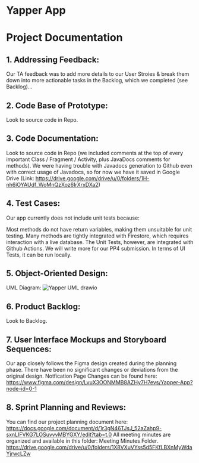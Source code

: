 # Yapper App
# Project Documentation
## 1. Addressing Feedback:
Our TA feedback was to add more details to our User Stroies & break them down into more actionable tasks in the Backlog, which we completed (see Backlog)...

## 2. Code Base of Prototype:
Look to source code in Repo.

## 3. Code Documentation:
Look to source code in Repo (we included comments at the top of every important Class / Fragment / Activity, plus JavaDocs comments for methods).
We were having trouble with Javadocs generation to Github even with correct usage of Javadocs, so for now we have it saved in Google Drive (Link: https://drive.google.com/drive/u/0/folders/1H-nh6iOYAUdf_WoMnQzXoz6IrXrxDXa2)

## 4. Test Cases:
Our app currently does not include unit tests because:

Most methods do not have return variables, making them unsuitable for unit testing.
Many methods are tightly integrated with Firestore, which requires interaction with a live database.
The Unit Tests, however, are integrated with Github Actions. We will write more for our PP4 submission. In terms of UI Tests, it can be run locally.

## 5. Object-Oriented Design:
UML Diagram: ![Yapper UML drawio](https://github.com/user-attachments/assets/e1bbb9e3-ad15-4254-98b7-f717c8b36883)

## 6. Product Backlog:
Look to Backlog.

## 7. User Interface Mockups and Storyboard Sequences:
Our app closely follows the Figma design created during the planning phase. There have been no significant changes or deviations from the original design. Notfication Page Changes can be found here: https://www.figma.com/design/LvuX3OONMMB8AZHy7H7evs/Yapper-App?node-id=0-1

## 8. Sprint Planning and Reviews:
You can find our project planning document here: https://docs.google.com/document/d/1r3gN46TJsJ_52aZahp9-sxnLIFVKG7LOSuvvvMBYGXY/edit?tab=t.0
All meeting minutes are organized and available in this folder: Meeting Minutes Folder. https://drive.google.com/drive/u/0/folders/1X8VXuVYss5d5FKfLBXnMyWdaYjrwcLZw
